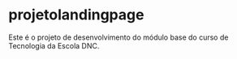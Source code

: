 # projetolandingpage
Este é o projeto de desenvolvimento do módulo base do curso de Tecnologia da Escola DNC.
